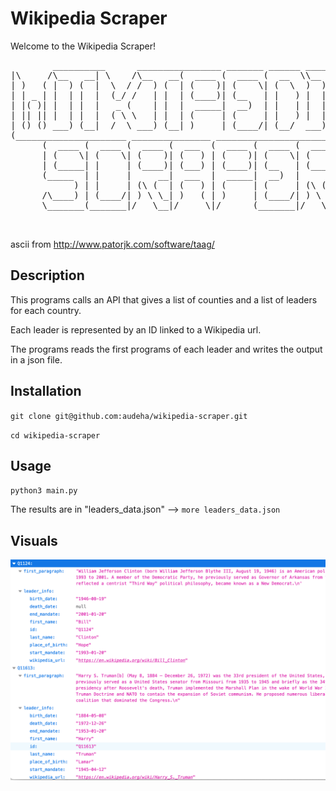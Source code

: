 # Wikipedia Scraper

Welcome to the Wikipedia Scraper!
 <pre>
        __________      ________________ _______ ______ ________________
|\     /\__   __| \    /\__   __(  ____ (  ____ (  __  \\__   __(  ___  )
| )   ( |  ) (  |  \  / /  ) (  | (    )| (    \| (  \  )  ) (  | (   ) |
| | _ | |  | |  |  (_/ /   | |  | (____)| (__   | |   ) |  | |  | (___) |
| |( )| |  | |  |   _ (    | |  |  _____|  __)  | |   | |  | |  |  ___  |
| || || |  | |  |  ( \ \   | |  | (     | (     | |   ) |  | |  | (   ) |
| () () ___) (__|  /  \ ___) (__| )     | (____/| (__/  ___) (__| )   ( |
(_____________________ _______________ _________________________|/     \|
      (  ____ (  ____ (  ____ (  ___  (  ____ (  ____ (  ____ )
      | (    \| (    \| (    )| (   ) | (    )| (    \| (    )|
      | (_____| |     | (____)| (___) | (____)| (__   | (____)|
      (_____  | |     |     __|  ___  |  _____|  __)  |     __)
            ) | |     | (\ (  | (   ) | (     | (     | (\ (
      /\____) | (____/| ) \ \_| )   ( | )     | (____/| ) \ \__
      \_______(_______|/   \__|/     \|/      (_______|/   \__/

 </pre>
  ascii from http://www.patorjk.com/software/taag/

## Description
This programs calls an API that gives a list of counties and a list of leaders for each country. </p>
Each leader is represented by an ID linked to a Wikipedia url.</p>
The programs reads the first programs of each leader and writes the output in a json file.

## Installation
`git clone git@github.com:audeha/wikipedia-scraper.git`  </p>
`cd wikipedia-scraper`

## Usage
`python3 main.py` </p>
The results are in "leaders_data.json" --> ``more leaders_data.json``</p>

## Visuals
![Alt Text](./Screenshot1.png)
